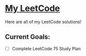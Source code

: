 # [My LeetCode](https://leetcode.com/samueljcatania/)

Here are all of my LeetCode solutions!

## Current Goals:

- [ ] Complete LeetCode 75 Study Plan
